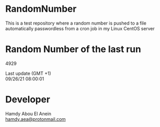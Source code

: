 # RandomNumber    
This is a test repository where a random number is pushed to a file automatically passwordless from a cron job in my Linux CentOS server    
# Random Number of the last run   
4929
      
Last update (GMT +1)    
09/26/21 08:00:01
# Developer    
Hamdy Abou El Anein   
hamdy.aea@protonmail.com
